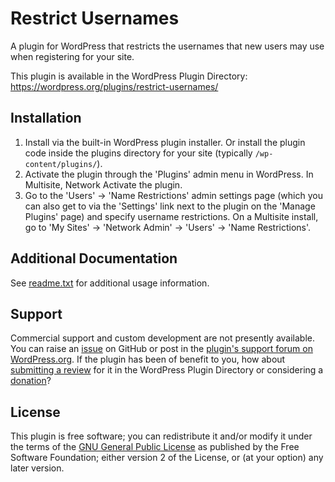# Restrict Usernames

A plugin for WordPress that restricts the usernames that new users may use when registering for your site.

This plugin is available in the WordPress Plugin Directory: https://wordpress.org/plugins/restrict-usernames/


## Installation

1. Install via the built-in WordPress plugin installer. Or install the plugin code inside the plugins directory for your site (typically `/wp-content/plugins/`).
2. Activate the plugin through the 'Plugins' admin menu in WordPress. In Multisite, Network Activate the plugin.
3. Go to the 'Users' -> 'Name Restrictions' admin settings page (which you can also get to via the 'Settings' link next to the plugin on the 'Manage Plugins' page) and specify username restrictions. On a Multisite install, go to 'My Sites' -> 'Network Admin' -> 'Users' -> 'Name Restrictions'.


## Additional Documentation

See [readme.txt](https://github.com/coffee2code/restrict-usernames/blob/master/readme.txt) for additional usage information.


## Support

Commercial support and custom development are not presently available. You can raise an [issue](https://github.com/coffee2code/restrict-usernames/issues) on GitHub or post in the [plugin's support forum on WordPress.org](https://wordpress.org/support/plugin/restrict-usernames/). If the plugin has been of benefit to you, how about [submitting a review](https://wordpress.org/support/plugin/restrict-usernames/reviews/) for it in the WordPress Plugin Directory or considering a [donation](https://www.paypal.com/cgi-bin/webscr?cmd=_s-xclick&hosted_button_id=6ARCFJ9TX3522)?


## License

This plugin is free software; you can redistribute it and/or modify it under the terms of the [GNU General Public License](http://www.gnu.org/licenses/gpl-2.0.html) as published by the Free Software Foundation; either version 2 of the License, or (at your option) any later version.